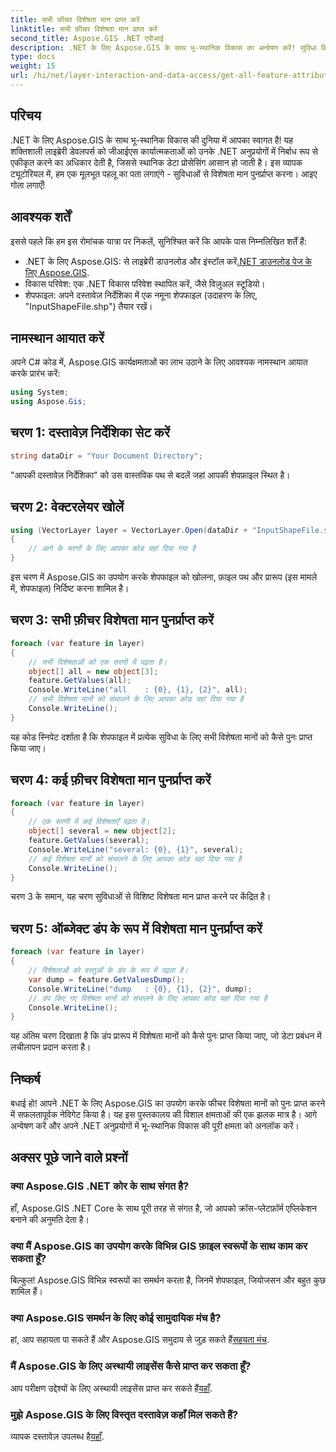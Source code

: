 ```yaml
---
title: सभी फ़ीचर विशेषता मान प्राप्त करें
linktitle: सभी फ़ीचर विशेषता मान प्राप्त करें
second_title: Aspose.GIS .NET एपीआई
description: .NET के लिए Aspose.GIS के साथ भू-स्थानिक विकास का अन्वेषण करें! सुविधा विशेषता मानों को निर्बाध रूप से पुनर्प्राप्त करें। स्थानिक कोडिंग साहसिक कार्य के लिए अभी डाउनलोड करें।
type: docs
weight: 15
url: /hi/net/layer-interaction-and-data-access/get-all-feature-attribute-values/
---
```

## परिचय
.NET के लिए Aspose.GIS के साथ भू-स्थानिक विकास की दुनिया में आपका स्वागत है! यह शक्तिशाली लाइब्रेरी डेवलपर्स को जीआईएस कार्यात्मकताओं को उनके .NET अनुप्रयोगों में निर्बाध रूप से एकीकृत करने का अधिकार देती है, जिससे स्थानिक डेटा प्रोसेसिंग आसान हो जाती है। इस व्यापक ट्यूटोरियल में, हम एक मूलभूत पहलू का पता लगाएंगे - सुविधाओं से विशेषता मान पुनर्प्राप्त करना। आइए गोता लगाएँ!
## आवश्यक शर्तें
इससे पहले कि हम इस रोमांचक यात्रा पर निकलें, सुनिश्चित करें कि आपके पास निम्नलिखित शर्तें हैं:
-  .NET के लिए Aspose.GIS: से लाइब्रेरी डाउनलोड और इंस्टॉल करें[.NET डाउनलोड पेज के लिए Aspose.GIS](https://releases.aspose.com/gis/net/).
- विकास परिवेश: एक .NET विकास परिवेश स्थापित करें, जैसे विज़ुअल स्टूडियो।
- शेपफाइल: अपने दस्तावेज़ निर्देशिका में एक नमूना शेपफाइल (उदाहरण के लिए, "InputShapeFile.shp") तैयार रखें।
## नामस्थान आयात करें
अपने C# कोड में, Aspose.GIS कार्यक्षमताओं का लाभ उठाने के लिए आवश्यक नामस्थान आयात करके प्रारंभ करें:
```csharp
using System;
using Aspose.Gis;
```
## चरण 1: दस्तावेज़ निर्देशिका सेट करें
```csharp
string dataDir = "Your Document Directory";
```
"आपकी दस्तावेज़ निर्देशिका" को उस वास्तविक पथ से बदलें जहां आपकी शेपफ़ाइल स्थित है।
## चरण 2: वेक्टरलेयर खोलें
```csharp
using (VectorLayer layer = VectorLayer.Open(dataDir + "InputShapeFile.shp", Drivers.Shapefile))
{
    // आगे के चरणों के लिए आपका कोड यहां दिया गया है
}
```
इस चरण में Aspose.GIS का उपयोग करके शेपफाइल को खोलना, फ़ाइल पथ और प्रारूप (इस मामले में, शेपफाइल) निर्दिष्ट करना शामिल है।
## चरण 3: सभी फ़ीचर विशेषता मान पुनर्प्राप्त करें
```csharp
foreach (var feature in layer)
{
    // सभी विशेषताओं को एक सरणी में पढ़ता है।
    object[] all = new object[3];
    feature.GetValues(all);
    Console.WriteLine("all    : {0}, {1}, {2}", all);
    // सभी विशेषता मानों को संभालने के लिए आपका कोड यहां दिया गया है
    Console.WriteLine();
}
```
यह कोड स्निपेट दर्शाता है कि शेपफाइल में प्रत्येक सुविधा के लिए सभी विशेषता मानों को कैसे पुनः प्राप्त किया जाए।
## चरण 4: कई फ़ीचर विशेषता मान पुनर्प्राप्त करें
```csharp
foreach (var feature in layer)
{
    // एक सरणी में कई विशेषताएँ पढ़ता है।
    object[] several = new object[2];
    feature.GetValues(several);
    Console.WriteLine("several: {0}, {1}", several);
    // कई विशेषता मानों को संभालने के लिए आपका कोड यहां दिया गया है
    Console.WriteLine();
}
```
चरण 3 के समान, यह चरण सुविधाओं से विशिष्ट विशेषता मान प्राप्त करने पर केंद्रित है।
## चरण 5: ऑब्जेक्ट डंप के रूप में विशेषता मान पुनर्प्राप्त करें
```csharp
foreach (var feature in layer)
{
    // विशेषताओं को वस्तुओं के डंप के रूप में पढ़ता है।
    var dump = feature.GetValuesDump();
    Console.WriteLine("dump   : {0}, {1}, {2}", dump);
    // डंप किए गए विशेषता मानों को संभालने के लिए आपका कोड यहां दिया गया है
    Console.WriteLine();
}
```
यह अंतिम चरण दिखाता है कि डंप प्रारूप में विशेषता मानों को कैसे पुनः प्राप्त किया जाए, जो डेटा प्रबंधन में लचीलापन प्रदान करता है।
## निष्कर्ष
बधाई हो! आपने .NET के लिए Aspose.GIS का उपयोग करके फीचर विशेषता मानों को पुनः प्राप्त करने में सफलतापूर्वक नेविगेट किया है। यह इस पुस्तकालय की विशाल क्षमताओं की एक झलक मात्र है। आगे अन्वेषण करें और अपने .NET अनुप्रयोगों में भू-स्थानिक विकास की पूरी क्षमता को अनलॉक करें।
## अक्सर पूछे जाने वाले प्रश्नों
### क्या Aspose.GIS .NET कोर के साथ संगत है?
हाँ, Aspose.GIS .NET Core के साथ पूरी तरह से संगत है, जो आपको क्रॉस-प्लेटफ़ॉर्म एप्लिकेशन बनाने की अनुमति देता है।
### क्या मैं Aspose.GIS का उपयोग करके विभिन्न GIS फ़ाइल स्वरूपों के साथ काम कर सकता हूँ?
बिल्कुल! Aspose.GIS विभिन्न स्वरूपों का समर्थन करता है, जिनमें शेपफाइल, जियोजसन और बहुत कुछ शामिल हैं।
### क्या Aspose.GIS समर्थन के लिए कोई सामुदायिक मंच है?
 हां, आप सहायता पा सकते हैं और Aspose.GIS समुदाय से जुड़ सकते हैं[सहयता मंच](https://forum.aspose.com/c/gis/33).
### मैं Aspose.GIS के लिए अस्थायी लाइसेंस कैसे प्राप्त कर सकता हूँ?
 आप परीक्षण उद्देश्यों के लिए अस्थायी लाइसेंस प्राप्त कर सकते हैं[यहाँ](https://purchase.aspose.com/temporary-license/).
### मुझे Aspose.GIS के लिए विस्तृत दस्तावेज़ कहाँ मिल सकते हैं?
 व्यापक दस्तावेज़ उपलब्ध है[यहाँ](https://reference.aspose.com/gis/net/).